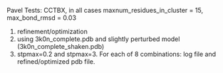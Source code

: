 Pavel Tests:
CCTBX, in all cases maxnum_residues_in_cluster = 15, max_bond_rmsd = 0.03
1)	refinement/optimization
2)	using 3k0n_complete.pdb and slightly perturbed model (3k0n_complete_shaken.pdb)
3)	stpmax=0.2 and  stpmax=3.
For each of 8 combinations: log file and refined/optimized pdb file.
